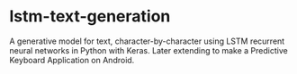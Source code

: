 # lstm-text-generation
A generative model for text, character-by-character using LSTM recurrent neural networks in Python with Keras. Later extending to make a Predictive Keyboard Application on Android.
